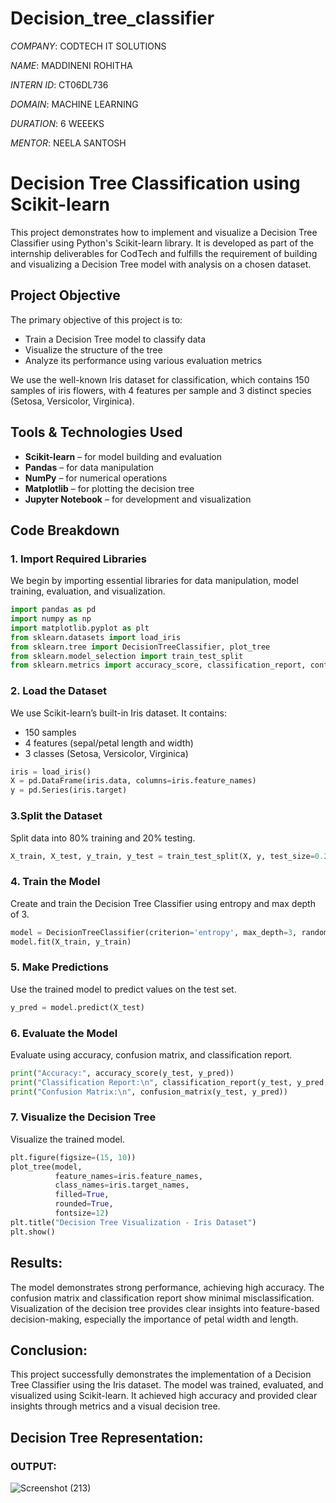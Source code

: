 # Decision_tree_classifier

*COMPANY*: CODTECH IT SOLUTIONS

*NAME*: MADDINENI ROHITHA

*INTERN ID*: CT06DL736

*DOMAIN*: MACHINE LEARNING

*DURATION*: 6 WEEEKS

*MENTOR*: NEELA SANTOSH

# Decision Tree Classification using Scikit-learn

This project demonstrates how to implement and visualize a Decision Tree Classifier using Python's Scikit-learn library. It is developed as part of the internship deliverables for CodTech and fulfills the requirement of building and visualizing a Decision Tree model with analysis on a chosen dataset.

## Project Objective

The primary objective of this project is to:
- Train a Decision Tree model to classify data
- Visualize the structure of the tree
- Analyze its performance using various evaluation metrics

We use the well-known Iris dataset for classification, which contains 150 samples of iris flowers, with 4 features per sample and 3 distinct species (Setosa, Versicolor, Virginica).

##  Tools & Technologies Used

- **Scikit-learn** – for model building and evaluation
- **Pandas** – for data manipulation
- **NumPy** – for numerical operations
- **Matplotlib** – for plotting the decision tree
- **Jupyter Notebook** – for development and visualization

## Code Breakdown

### 1. Import Required Libraries
We begin by importing essential libraries for data manipulation, model training, evaluation, and visualization.

```python
import pandas as pd
import numpy as np
import matplotlib.pyplot as plt
from sklearn.datasets import load_iris
from sklearn.tree import DecisionTreeClassifier, plot_tree
from sklearn.model_selection import train_test_split
from sklearn.metrics import accuracy_score, classification_report, confusion_matrix
```

### 2. Load the Dataset
We use Scikit-learn’s built-in Iris dataset. It contains:
- 150 samples
- 4 features (sepal/petal length and width)
- 3 classes (Setosa, Versicolor, Virginica)

```python
iris = load_iris()
X = pd.DataFrame(iris.data, columns=iris.feature_names)
y = pd.Series(iris.target)
```

### 3.Split the Dataset
Split data into 80% training and 20% testing.

```python
X_train, X_test, y_train, y_test = train_test_split(X, y, test_size=0.2, random_state=42)
```

### 4. Train the Model
Create and train the Decision Tree Classifier using entropy and max depth of 3.

```python
model = DecisionTreeClassifier(criterion='entropy', max_depth=3, random_state=42)
model.fit(X_train, y_train)
```

### 5. Make Predictions
Use the trained model to predict values on the test set.

```python
y_pred = model.predict(X_test)
```

### 6. Evaluate the Model
Evaluate using accuracy, confusion matrix, and classification report.

```python
print("Accuracy:", accuracy_score(y_test, y_pred))
print("Classification Report:\n", classification_report(y_test, y_pred, target_names=iris.target_names))
print("Confusion Matrix:\n", confusion_matrix(y_test, y_pred))
```

### 7. Visualize the Decision Tree
Visualize the trained model.

```python
plt.figure(figsize=(15, 10))
plot_tree(model, 
          feature_names=iris.feature_names, 
          class_names=iris.target_names, 
          filled=True, 
          rounded=True, 
          fontsize=12)
plt.title("Decision Tree Visualization - Iris Dataset")
plt.show()
```

## Results:
The model demonstrates strong performance, achieving high accuracy. The confusion matrix and classification report show minimal misclassification. Visualization of the decision tree provides clear insights into feature-based decision-making, especially the importance of petal width and length.

##  Conclusion:
This project successfully demonstrates the implementation of a Decision Tree Classifier using the Iris dataset. The model was trained, evaluated, and visualized using Scikit-learn. It achieved high accuracy and provided clear insights through metrics and a visual decision tree. 

## Decision Tree Representation:
### OUTPUT:

![Screenshot (213)](https://github.com/user-attachments/assets/e645636f-351b-4398-9887-995f38709647)
